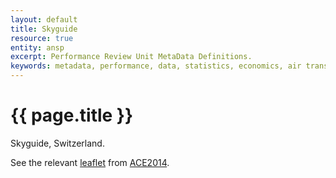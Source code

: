 ```yaml
---
layout: default
title: Skyguide
resource: true
entity: ansp
excerpt: Performance Review Unit MetaData Definitions.
keywords: metadata, performance, data, statistics, economics, air transport, flights, europe, cost efficiency
---
```

# {{ page.title }}

Skyguide, Switzerland.

See the relevant [leaflet][leaf] from [ACE2014].

[leaf]: <Skyguide_Switzerland_ACE_2014.pdf> "ACE 2014 Benchmarking Report Factsheet: {{ page.title }}"

[ACE2014]: <http://www.eurocontrol.int/sites/default/files/content/documents/single-sky/pru/publications/ace/ACE-2014-Benchmarking-Report.pdf> "ACE 2014 Benchmarking Report"

